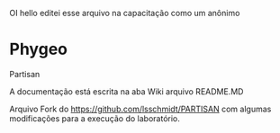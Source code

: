 OI hello editei esse arquivo na capacitação como um anônimo
# Phygeo 

Partisan 



A documentação está escrita na aba Wiki arquivo README.MD

Arquivo Fork do https://github.com/lsschmidt/PARTISAN com algumas modificações para a execução do laboratório.






